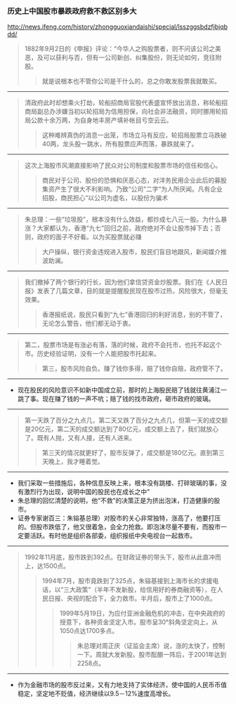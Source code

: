 ### 历史上中国股市暴跌政府救不救区别多大
http://news.ifeng.com/history/zhongguoxiandaishi/special/lsszggsbdzfjbjqbdd/
>1882年9月2日的《申报》评论：“今华人之购股票者，则不问该公司之美恶，及可以获利与否，但有一公司新创、纠集股份，则无论如何，竞往附股。
>>就是说根本也不管你公司是干什么的，总之你敢发股票我就敢买。
---
>清政府此时却想乘火打劫，轮船招商局官股代表盛宣怀放出消息，称轮船招商局副总办涉嫌当初以轮招局为信用担保，向社会非法融资，同时挪用轮招局公款十余万两，为自身地丰房产填补帐目亏空云云。
>>这种难辨真伪的消息一出笼，市场立马有反应，轮招局股票立马跌破40两，龙头股一跳水，所有股票应声而落，暴跌就来了。
---
>这次上海股市风潮直接影响了民众对公司制度和股票市场的信任和信心。
>>商民对于公司、股份的恐惧和厌恶心态，对洋务民用企业此后的募股集资产生了很大不利影响。乃致“公司”二字“为人所厌闻。凡有企业招股，商民担心“以公司为虚名，以股份为骗术
---
>朱总理：一些“垃圾股”，根本没有什么效益，都炒成七八元一股。为什么暴涨？大家都认为，香港“九七”回归之前，政府绝对不会让股市掉下去；否则，政府的面子不好看。以为买股票就必赚
>>大户操纵，银行资金违规进入股市，股民们盲目地跟风，新闻媒介推波助澜。
---
>我们撤掉了两个银行的行长，因为他们拿信贷资金炒股票。我们在《人民日报》发表了几篇文章，目的就是提醒股民现在股市过热，风险很大，但毫无效果。
>>香港报纸说，股民只看到“九七”香港回归的利好消息，别的不管了，无论怎么警告，他们都无动于衷。
---
>第二，股票市场是有涨必有落，落的时候，政府不会托市，也托不起这个市。历史经验证明，没有一个人能把股市托起来。
>>第三，股市风险自负。赚了钱你多得，赔了钱你自赔，政府管不了。
---
- 现在股民的风险意识不如新中国成立前，那时的上海股民赔了钱就往黄浦江一跳了事。现在赚了钱的一声不吭；赔了钱的找市政府，砸市政府的玻璃。
---
>第一天跌了百分之九点几，第二天又跌了百分之九点几，但第一天的成交额是20亿元，第二天的成交额达到了80亿元，成交额上去了，我们就放心了。既有人抛，又有人接，还有人进来。
>>第三天的情况就更好了，股市反弹了，成交额是180亿元。直到第三天晚上，我才睡着觉。
---
- 我们采取一些措施后，各种信息反映上来，根本没有跳楼、打碎玻璃的事，没有激烈行为出现，说明中国的股民也在成长之中”
- 朱总理的回忆清楚的说明，他“不救”的决策正是为挤出泡沫，打造健康的股市。
- 证券专家谢百三：朱镕基总理）对股市的关心非常独特，涨高了，他要打压的。但股市跌低了，他又很着急，会全力抢救。即泡沫尽量不要有，而股市一定要活跃。有时他是组织各部委，组织报纸中央电视台一起救市。
---
>1992年11月底，股市跌到392点。在财政证券的带头下，股市从此直冲而上，达1500点。
>>1994年7月，股市竟跌到了325点，朱镕基接到上海市长的求援电话，以“三大政策”（半年不发新股，给信用好的券商融资等），在人民日报、央视的配合下，全力救市。半月后，股市上了1000点。
>>>1999年5月19日，为应付亚洲金融危机的冲击，在中央政府的授意下，各种资金坚定入市。股市呈30°斜角坚定向上，从1050点达1700多点。
>>>>朱总理对周正庆（证监会主席）说，涨的太快了，控制一下。周就大发新股。股市酝酿一阵后，于2001年达到2258点。
---
- 作为金融市场的股市反过来，又有力地支持了实体经济，使中国的人民币币值稳定，坚定地不贬值，经济继续以9.5－12%速度高增长。
